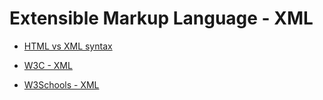 # Extensible Markup Language - XML

- [HTML vs XML syntax](https://html.spec.whatwg.org/#html-vs-xhtml)

- [W3C - XML](https://www.w3.org/XML/)

- [W3Schools - XML](https://www.w3schools.com/XML/xml_whatis.asp)